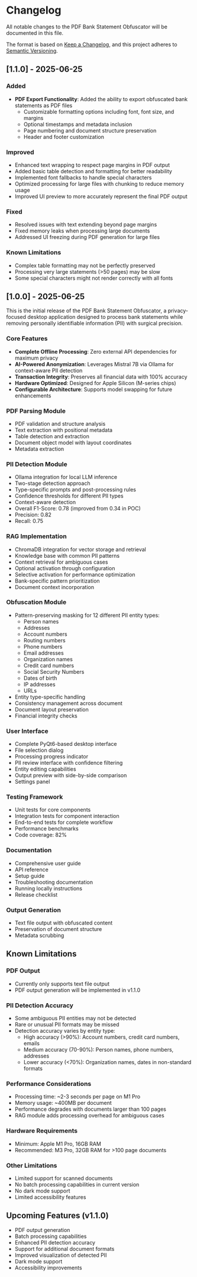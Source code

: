 # Changelog

All notable changes to the PDF Bank Statement Obfuscator will be documented in this file.

The format is based on [Keep a Changelog](https://keepachangelog.com/en/1.0.0/),
and this project adheres to [Semantic Versioning](https://semver.org/spec/v2.0.0.html).

## [1.1.0] - 2025-06-25

### Added

- **PDF Export Functionality**: Added the ability to export obfuscated bank statements as PDF files
  - Customizable formatting options including font, font size, and margins
  - Optional timestamps and metadata inclusion
  - Page numbering and document structure preservation
  - Header and footer customization

### Improved

- Enhanced text wrapping to respect page margins in PDF output
- Added basic table detection and formatting for better readability
- Implemented font fallbacks to handle special characters
- Optimized processing for large files with chunking to reduce memory usage
- Improved UI preview to more accurately represent the final PDF output

### Fixed

- Resolved issues with text extending beyond page margins
- Fixed memory leaks when processing large documents
- Addressed UI freezing during PDF generation for large files

### Known Limitations

- Complex table formatting may not be perfectly preserved
- Processing very large statements (>50 pages) may be slow
- Some special characters might not render correctly with all fonts

## [1.0.0] - 2025-06-25

This is the initial release of the PDF Bank Statement Obfuscator, a privacy-focused desktop application designed to process bank statements while removing personally identifiable information (PII) with surgical precision.

### Core Features

- **Complete Offline Processing**: Zero external API dependencies for maximum privacy
- **AI-Powered Anonymization**: Leverages Mistral 7B via Ollama for context-aware PII detection
- **Transaction Integrity**: Preserves all financial data with 100% accuracy
- **Hardware Optimized**: Designed for Apple Silicon (M-series chips)
- **Configurable Architecture**: Supports model swapping for future enhancements

### PDF Parsing Module

- PDF validation and structure analysis
- Text extraction with positional metadata
- Table detection and extraction
- Document object model with layout coordinates
- Metadata extraction

### PII Detection Module

- Ollama integration for local LLM inference
- Two-stage detection approach
- Type-specific prompts and post-processing rules
- Confidence thresholds for different PII types
- Context-aware detection
- Overall F1-Score: 0.78 (improved from 0.34 in POC)
- Precision: 0.82
- Recall: 0.75

### RAG Implementation

- ChromaDB integration for vector storage and retrieval
- Knowledge base with common PII patterns
- Context retrieval for ambiguous cases
- Optional activation through configuration
- Selective activation for performance optimization
- Bank-specific pattern prioritization
- Document context incorporation

### Obfuscation Module

- Pattern-preserving masking for 12 different PII entity types:
  - Person names
  - Addresses
  - Account numbers
  - Routing numbers
  - Phone numbers
  - Email addresses
  - Organization names
  - Credit card numbers
  - Social Security Numbers
  - Dates of birth
  - IP addresses
  - URLs
- Entity type-specific handling
- Consistency management across document
- Document layout preservation
- Financial integrity checks

### User Interface

- Complete PyQt6-based desktop interface
- File selection dialog
- Processing progress indicator
- PII review interface with confidence filtering
- Entity editing capabilities
- Output preview with side-by-side comparison
- Settings panel

### Testing Framework

- Unit tests for core components
- Integration tests for component interaction
- End-to-end tests for complete workflow
- Performance benchmarks
- Code coverage: 82%

### Documentation

- Comprehensive user guide
- API reference
- Setup guide
- Troubleshooting documentation
- Running locally instructions
- Release checklist

### Output Generation

- Text file output with obfuscated content
- Preservation of document structure
- Metadata scrubbing

## Known Limitations

### PDF Output

- Currently only supports text file output
- PDF output generation will be implemented in v1.1.0

### PII Detection Accuracy

- Some ambiguous PII entities may not be detected
- Rare or unusual PII formats may be missed
- Detection accuracy varies by entity type:
  - High accuracy (>90%): Account numbers, credit card numbers, emails
  - Medium accuracy (70-90%): Person names, phone numbers, addresses
  - Lower accuracy (<70%): Organization names, dates in non-standard formats

### Performance Considerations

- Processing time: ~2-3 seconds per page on M1 Pro
- Memory usage: ~400MB per document
- Performance degrades with documents larger than 100 pages
- RAG module adds processing overhead for ambiguous cases

### Hardware Requirements

- Minimum: Apple M1 Pro, 16GB RAM
- Recommended: M3 Pro, 32GB RAM for >100 page documents

### Other Limitations

- Limited support for scanned documents
- No batch processing capabilities in current version
- No dark mode support
- Limited accessibility features

## Upcoming Features (v1.1.0)

- PDF output generation
- Batch processing capabilities
- Enhanced PII detection accuracy
- Support for additional document formats
- Improved visualization of detected PII
- Dark mode support
- Accessibility improvements
